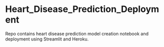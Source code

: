 # Heart_Disease_Prediction_Deployment
Repo contains heart disease prediction model creation notebook and deployment using Streamlit and Heroku.
